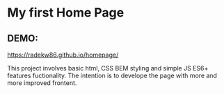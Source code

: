 # My first Home Page

## DEMO:
https://radekw86.github.io/homepage/

This project involves basic html, CSS BEM styling and simple JS ES6+ features fuctionality.
The intention is to develope the page with more and more improved frontent.
